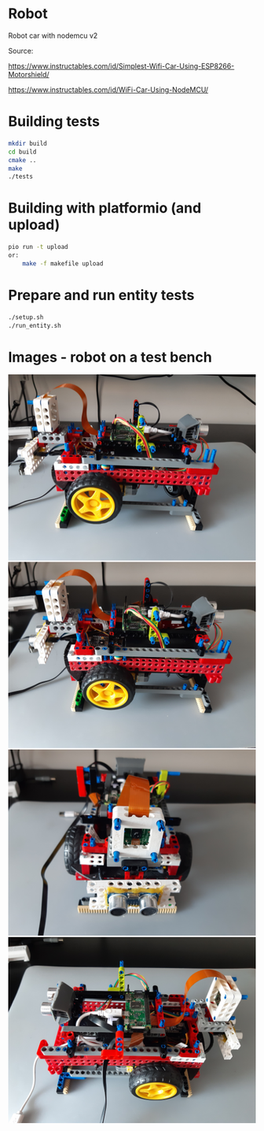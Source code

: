 # Robot
Robot car with nodemcu v2

Source: 

https://www.instructables.com/id/Simplest-Wifi-Car-Using-ESP8266-Motorshield/

https://www.instructables.com/id/WiFi-Car-Using-NodeMCU/

# Building tests

```bash
mkdir build
cd build
cmake ..
make
./tests
```

# Building with platformio (and upload)

```bash
pio run -t upload
or:
    make -f makefile upload
```

# Prepare and run entity tests 

```bash
./setup.sh
./run_entity.sh
```

# Images - robot on a test bench

![image info](./images/robot1.jpg)
![image info](./images/robot2.jpg)
![image info](./images/robot3.jpg)
![image info](./images/robot4.jpg)

